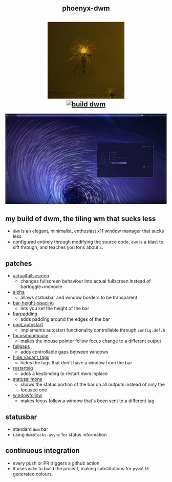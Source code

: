 <h2 align="center">phoenyx-dwm </h2>

<h2 align="center">
    <img src="./.github/ulfurloyd.jpg" width="240" alt="ulfurloyd" /> <br />
    <a href="https://github.com/ulfurloyd/wolf-dwm/actions/workflows/ci.yml"><img src="https://github.com/ulfurloyd/wolf-dwm/actions/workflows/ci.yml/badge.svg" alt="build dwm" /> </a>
</h2>

![wolf-dwm](./.github/screenshot.png)

## my build of dwm, the tiling wm that sucks less
- `dwm` is an elegant, minimalist, enthusiast x11 window manager that sucks less.
- configured entirely through modifying the source code, `dwm` is a blast to sift through, and teaches you tons about `c`.

## patches
- [actualfullscsreen](https://dwm.suckless.org/patches/actualfullscreen/)
    - changes fullscreen behaviour into actual fullscreen instead of bartoggle+monocle
- [alpha](https://dwm.suckless.org/patches/alpha/)
    - allows statusbar and window borders to be transparent
- [bar-height-spacing](https://dwm.suckless.org/patches/bar_height/)
    - lets you set the height of the bar
- [barpadding](https://dwm.suckless.org/patches/barpadding/)
    - adds padding around the edges of the bar
- [cool_autostart](https://dwm.suckless.org/patches/cool_autostart/)
    - implements autostart functionality controllable through `config.def.h`
- [focusmonmouse](https://dwm.suckless.org/patches/focusmonmouse/)
    - makes the mouse pointer follow focus change to a different output
- [fullgaps](https://dwm.suckless.org/patches/fullgaps/)
    - adds controllable gaps between windows
- [hide_vacant_tags](https://dwm.suckless.org/patches/hide_vacant_tags/)
    - hides the tags that don't have a window from the bar
- [restartsig](https://dwm.suckless.org/patches/restartsig/)
    - adds a keybinding to restart dwm inplace
- [statusallmons](https://dwm.suckless.org/patches/statusallmons/)
    - shows the status portion of the bar on all outputs instead of only the focused one
- [windowfollow](https://dwm.suckless.org/patches/windowfollow/)
    - makes focus follow a window that's been sent to a different tag

## statusbar
- standard `dwm` bar
- using `dwmblocks-async` for status information

## continuous integration
- every push or PR triggers a github action.
- it uses `make` to build the project, making substitutions for `pywal16` generated colours.
